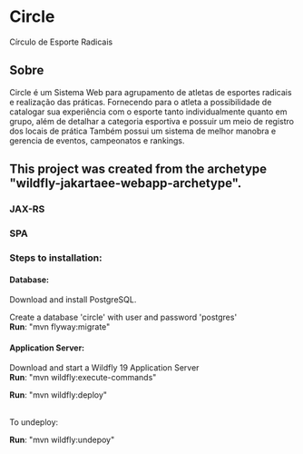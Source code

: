 # Circle
Círculo de Esporte Radicais
<div>
		<h2>Sobre</h2>
		<p>Circle é um Sistema Web para agrupamento de atletas de esportes
		radicais e realização das práticas. Fornecendo para o atleta
		a possibilidade de catalogar sua experiência com o esporte tanto
		individualmente quanto em grupo, além de detalhar a categoria
		esportiva e possuir um meio de registro dos locais de prática Também
		possui um sistema de melhor manobra e gerencia de eventos,
		campeonatos e rankings.</p>
	</div>

## This project was created from the archetype "wildfly-jakartaee-webapp-archetype".
### JAX-RS
### SPA

### Steps to installation:

#### Database:
Download and install PostgreSQL.<p>
Create a database 'circle' with user and password 'postgres'
<br/>
<strong>Run</strong>: "mvn flyway:migrate"
<br/>
	
#### Application Server:
Download and start a Wildfly 19 Application Server
<br/>
<strong>Run</strong>: "mvn wildfly:execute-commands"<p>
<strong>Run</strong>: "mvn wildfly:deploy"<p>
<br/>
To undeploy:<p>
	
<strong>Run</strong>: "mvn wildfly:undepoy"
